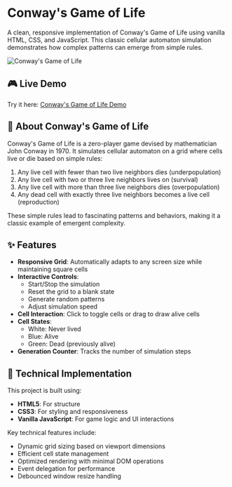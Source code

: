 # Conway's Game of Life

A clean, responsive implementation of Conway's Game of Life using vanilla HTML, CSS, and JavaScript. This classic cellular automaton simulation demonstrates how complex patterns can emerge from simple rules.

![Conway's Game of Life](https://raw.githubusercontent.com/username/conways-game-of-life/main/screenshot.png)

## 🎮 Live Demo

Try it here: [Conway's Game of Life Demo](https://your-demo-url.com)

## 📖 About Conway's Game of Life

Conway's Game of Life is a zero-player game devised by mathematician John Conway in 1970. It simulates cellular automaton on a grid where cells live or die based on simple rules:

1. Any live cell with fewer than two live neighbors dies (underpopulation)
2. Any live cell with two or three live neighbors lives on (survival)
3. Any live cell with more than three live neighbors dies (overpopulation)
4. Any dead cell with exactly three live neighbors becomes a live cell (reproduction)

These simple rules lead to fascinating patterns and behaviors, making it a classic example of emergent complexity.

## ✨ Features

- **Responsive Grid**: Automatically adapts to any screen size while maintaining square cells
- **Interactive Controls**: 
  - Start/Stop the simulation
  - Reset the grid to a blank state
  - Generate random patterns
  - Adjust simulation speed
- **Cell Interaction**: Click to toggle cells or drag to draw alive cells
- **Cell States**: 
  - White: Never lived
  - Blue: Alive
  - Green: Dead (previously alive)
- **Generation Counter**: Tracks the number of simulation steps

## 🔧 Technical Implementation

This project is built using:

- **HTML5**: For structure
- **CSS3**: For styling and responsiveness
- **Vanilla JavaScript**: For game logic and UI interactions

Key technical features include:

- Dynamic grid sizing based on viewport dimensions
- Efficient cell state management
- Optimized rendering with minimal DOM operations
- Event delegation for performance
- Debounced window resize handling
